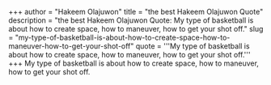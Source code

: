 +++
author = "Hakeem Olajuwon"
title = "the best Hakeem Olajuwon Quote"
description = "the best Hakeem Olajuwon Quote: My type of basketball is about how to create space, how to maneuver, how to get your shot off."
slug = "my-type-of-basketball-is-about-how-to-create-space-how-to-maneuver-how-to-get-your-shot-off"
quote = '''My type of basketball is about how to create space, how to maneuver, how to get your shot off.'''
+++
My type of basketball is about how to create space, how to maneuver, how to get your shot off.
